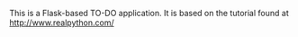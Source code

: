 This is a Flask-based TO-DO application. It is based on the tutorial found at http://www.realpython.com/